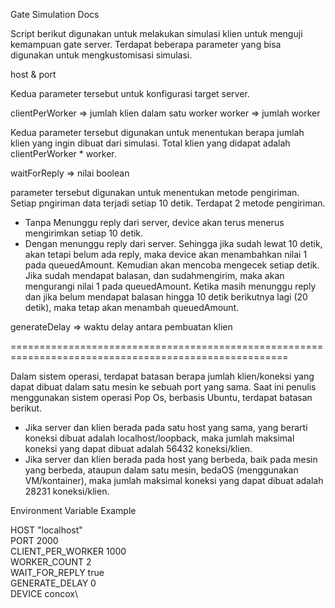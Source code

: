 Gate Simulation Docs

Script berikut digunakan untuk melakukan simulasi klien untuk menguji kemampuan gate server. Terdapat beberapa parameter yang bisa digunakan untuk mengkustomisasi simulasi.

host & port

Kedua parameter tersebut untuk konfigurasi target server.


clientPerWorker => jumlah klien dalam satu worker
worker => jumlah worker

Kedua parameter tersebut digunakan untuk menentukan berapa jumlah klien yang ingin dibuat dari simulasi. Total klien yang didapat adalah clientPerWorker * worker.


waitForReply => nilai boolean

parameter tersebut digunakan untuk menentukan metode pengiriman. Setiap pngiriman data terjadi setiap 10 detik. Terdapat 2 metode pengiriman. 

- Tanpa Menunggu reply dari server, device akan terus menerus mengirimkan setiap 10 detik.
- Dengan menunggu reply dari server. Sehingga jika sudah lewat 10 detik, akan tetapi belum ada reply, maka device akan menambahkan nilai 1 pada queuedAmount. Kemudian akan mencoba mengecek setiap detik. Jika sudah mendapat balasan, dan sudahmengirim, maka akan mengurangi nilai 1 pada queuedAmount. Ketika masih menunggu reply dan jika belum mendapat balasan hingga 10 detik berikutnya lagi (20 detik), maka tetap akan menambah queuedAmount.


generateDelay => waktu delay antara pembuatan klien


======================================================================================================

Dalam sistem operasi, terdapat batasan berapa jumlah klien/koneksi yang dapat dibuat dalam satu mesin ke sebuah port yang sama. Saat ini penulis menggunakan sistem operasi Pop Os, berbasis Ubuntu, terdapat batasan berikut.

- Jika server dan klien berada pada satu host yang sama, yang berarti koneksi dibuat adalah localhost/loopback, maka jumlah maksimal koneksi yang dapat dibuat adalah 56432 koneksi/klien.
- Jika server dan klien berada pada host yang berbeda, baik pada mesin yang berbeda, ataupun dalam satu mesin, bedaOS (menggunakan VM/kontainer), maka jumlah maksimal koneksi yang dapat dibuat adalah 28231 koneksi/klien.



Environment Variable Example

HOST "localhost"\
PORT 2000\
CLIENT_PER_WORKER 1000\
WORKER_COUNT 2\
WAIT_FOR_REPLY true\
GENERATE_DELAY 0\
DEVICE concox\